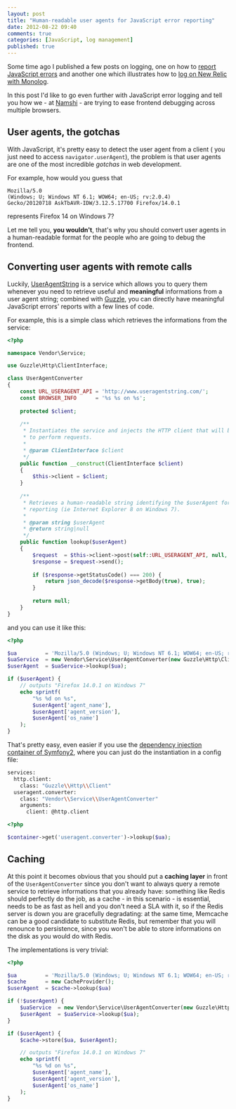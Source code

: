 ```yaml
---
layout: post
title: "Human-readable user agents for JavaScript error reporting"
date: 2012-08-22 09:40
comments: true
categories: [JavaScript, log management]
published: true
---
```


Some time ago I published a few posts
on logging, one on how to [report JavaScript errors](/logging-javascript-errors/) and another one
which illustrates how to [log on New Relic with Monolog](/using-monolog-for-php-error-reporting-on-new-relic/).

In this post I'd like to go even
further with JavaScript error logging
and tell you how we - at [Namshi](http://namshi.com) -
are trying to ease frontend debugging
across multiple browsers.

<!-- more -->

## User agents, the gotchas

With JavaScript, it's pretty easy to detect
the user agent from a client ( you just need
to access `navigator.userAgent`), the problem
is that user agents are one of the most incredible
*gotchas* in web development.

For example, how would you guess that

```
Mozilla/5.0
(Windows; U; Windows NT 6.1; WOW64; en-US; rv:2.0.4)
Gecko/20120718 AskTbAVR-IDW/3.12.5.17700 Firefox/14.0.1
```

represents Firefox 14 on Windows 7?

Let me tell you, **you wouldn't**, that's why
you should convert user agents in a human-readable
format for the people who are going to debug
the frontend.

## Converting user agents with remote calls

Luckily, [UserAgentString](http://www.useragentstring.com/) is a service which allows
you to query them whenever you need to retrieve useful
and **meaningful** informations from a user agent string;
combined with [Guzzle](http://guzzlephp.org/), you can directly have meaningful
JavaScript errors' reports with a few lines of code.

For example, this is a simple class which retrieves the informations from
the service:

``` php
<?php

namespace Vendor\Service;

use Guzzle\Http\ClientInterface;

class UserAgentConverter
{
    const URL_USERAGENT_API = 'http://www.useragentstring.com/';
    const BROWSER_INFO      = '%s %s on %s';
    
    protected $client;
    
    /**
     * Instantiates the service and injects the HTTP client that will be used
     * to perform requests.
     * 
     * @param ClientInterface $client 
     */
    public function __construct(ClientInterface $client)
    {
        $this->client = $client;
    }
    
    /**
     * Retrieves a human-readable string identifying the $userAgent for error
     * reporting (ie Internet Explorer 8 on Windows 7).
     * 
     * @param string $userAgent
     * @return string|null
     */
    public function lookup($userAgent)
    {
        $request  = $this->client->post(self::URL_USERAGENT_API, null, sprintf('uas=%s&getJSON=all', $userAgent));
        $response = $request->send();
        
        if ($response->getStatusCode() === 200) {
            return json_decode($response->getBody(true), true);
        }
        
        return null;
    }
}
```

and you can use it like this:

``` php
<?php

$ua         = 'Mozilla/5.0 (Windows; U; Windows NT 6.1; WOW64; en-US; rv:2.0.4) Gecko/20120718 AskTbAVR-IDW/3.12.5.17700 Firefox/14.0.1';
$uaService  = new Vendor\Service\UserAgentConverter(new Guzzle\Http\Client());
$userAgent  = $uaService->lookup($ua);

if ($userAgent) {
	// outputs "Firefox 14.0.1 on Windows 7"
	echo sprintf(
	    "%s %d on %s", 
	    $userAgent['agent_name'],
	    $userAgent['agent_version'],
	    $userAgent['os_name']
	);
}
```

That's pretty easy, even easier if you use the
[dependency injection container of Symfony2](/using-the-symfony2-dependency-injection-container-as-a-standalone-component/),
where you can just do the instantiation
in a config file:

``` bash container.yml
services:
  http.client:
    class: "Guzzle\\Http\\Client"
  useragent.converter:
    class: "Vendor\\Service\\UserAgentConverter"
    arguments:
      client: @http.client
```

``` php The one liner to get the user agent's informations
<?php

$container->get('useragent.converter')->lookup($ua);
```

## Caching

At this point it becomes obvious that you should put
a **caching layer** in front of the `UserAgentConverter`
since you don't want to always query a remote service
to retrieve informations that you already have:
something like Redis should perfectly do the job,
as a cache - in this scenario - is essential, needs
to be as fast as hell and you don't need a SLA with it,
so if the Redis server is down you are gracefully
degradating: at the same time, Memcache can be a good candidate
to substitute Redis, but remember that you will
renounce to persistence, since you won't be able to
store informations on the disk as you would
do with Redis.

The implementations is very trivial:

``` php Adding a caching layer to our code
<?php

$ua         = 'Mozilla/5.0 (Windows; U; Windows NT 6.1; WOW64; en-US; rv:2.0.4) Gecko/20120718 AskTbAVR-IDW/3.12.5.17700 Firefox/14.0.1';
$cache      = new CacheProvider();
$userAgent  = $cache->lookup($ua)

if (!$userAgent) {
	$uaService  = new Vendor\Service\UserAgentConverter(new Guzzle\Http\Client());
	$userAgent  = $uaService->lookup($ua);
}

if ($userAgent) {
	$cache->store($ua, $userAgent);

	// outputs "Firefox 14.0.1 on Windows 7"
	echo sprintf(
	    "%s %d on %s", 
	    $userAgent['agent_name'],
	    $userAgent['agent_version'],
	    $userAgent['os_name']
	);
}
```


